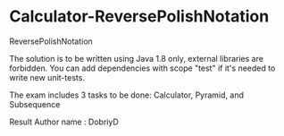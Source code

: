 # Calculator-ReversePolishNotation
ReversePolishNotation

The solution is to be written using Java 1.8 only, external libraries are forbidden. You can add dependencies with scope "test" if it's needed to write new unit-tests.

The exam includes 3 tasks to be done: Calculator, Pyramid, and Subsequence

Result
Author name : DobriyD

